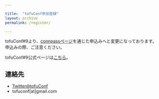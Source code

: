 ```yaml
---

title:  "tofuConf参加登録"
layout: archive
permalink: /register/

---
```


tofuConf#9より、[connpassページ](https://tofuconf.connpass.com/)を通じた申込みへと変更になっております。
申込みの際、ご注意ください。


tofuConf#9公式ページは[こちら](/2020-10-14/9th-tofuconf-general.html)。


## 連絡先

* [Twitter@tofuConf](https://twitter.com/tofuConf)
* tofuconf[at]gmail.com
